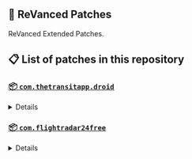 ## 🧩 ReVanced Patches

ReVanced Extended Patches.

## 📋 List of patches in this repository

### [📦 `com.thetransitapp.droid`](https://play.google.com/store/apps/details?id=com.thetransitapp.droid)
<details>

|       💊 Patch        | 📜 Description | 🏹 Target Version |
|:---------------------:|:--------------:|:-----------------:|
| `Pro Features Unlock` | Unlock all pro features in Transit |        any        |

</details>

### [📦 `com.flightradar24free`](https://play.google.com/store/apps/details?id=com.flightradar24free)
<details>

|      💊 Patch      |        📜 Description         | 🏹 Target Version |
|:------------------:|:-----------------------------:|:-----------------:|
| `Max Alerts Patch` | Allow unlimited alerts (BETA) |        any        |
|   `Disable Ads`    | Disable ads in Flightradar24 (BETA) |        any        |

</details>
